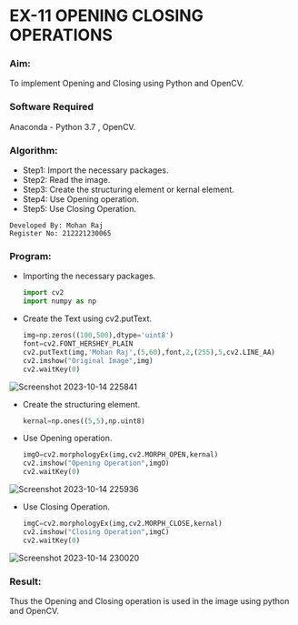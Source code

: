 # EX-11 OPENING CLOSING OPERATIONS
### Aim:
To implement Opening and Closing using Python and OpenCV.
### Software Required
Anaconda - Python 3.7 , OpenCV.
### Algorithm:
- Step1: Import the necessary packages.
- Step2: Read the image.
- Step3: Create the structuring element or kernal element.
- Step4: Use Opening operation.
- Step5: Use Closing Operation.
```
Developed By: Mohan Raj
Register No: 212221230065
```
### Program:
- Importing the necessary packages.
  ```Python
  import cv2
  import numpy as np
  ```
- Create the Text using cv2.putText.
  ```Python
  img=np.zeros((100,500),dtype='uint8')
  font=cv2.FONT_HERSHEY_PLAIN
  cv2.putText(img,'Mohan Raj',(5,60),font,2,(255),5,cv2.LINE_AA)
  cv2.imshow("Original Image",img)
  cv2.waitKey(0)
  ```
![Screenshot 2023-10-14 225841](https://github.com/Mohanraj2004/OPENING--CLOSING/assets/132890483/0962e171-5fd4-44b8-957e-9f6f7269cfa7)

- Create the structuring element.
  ```Python
  kernal=np.ones((5,5),np.uint8)
  ```
- Use Opening operation.
  ```Python
  imgO=cv2.morphologyEx(img,cv2.MORPH_OPEN,kernal)
  cv2.imshow("Opening Operation",imgO)
  cv2.waitKey(0)
  ```
![Screenshot 2023-10-14 225936](https://github.com/Mohanraj2004/OPENING--CLOSING/assets/132890483/9ae82e46-96ba-45b2-86cc-d6b6d9737a32)

- Use Closing Operation.
  ```Python
  imgC=cv2.morphologyEx(img,cv2.MORPH_CLOSE,kernal)
  cv2.imshow("Closing Operation",imgC)
  cv2.waitKey(0)
  ```
![Screenshot 2023-10-14 230020](https://github.com/Mohanraj2004/OPENING--CLOSING/assets/132890483/d351b537-11c4-4cf4-b36a-6bd85701ad56)

### Result:
Thus the Opening and Closing operation is used in the image using python and OpenCV.
